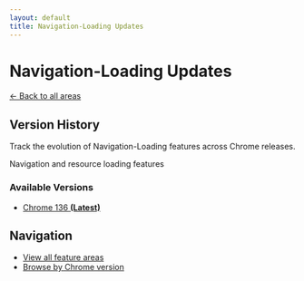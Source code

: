 ```yaml
---
layout: default
title: Navigation-Loading Updates
---
```


# Navigation-Loading Updates

[← Back to all areas](../index.html)

## Version History

Track the evolution of Navigation-Loading features across Chrome releases.

Navigation and resource loading features

### Available Versions

- [Chrome 136 **(Latest)**](./chrome-136-en.html)

## Navigation

- [View all feature areas](../index.html)
- [Browse by Chrome version](../../versions/index.html)
